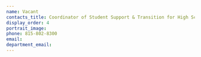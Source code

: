 ```yaml
---
name: Vacant
contacts_title: Coordinator of Student Support & Transition for High School Equivalency & ESL
display_order: 4
portrait_image:
phone: 815-802-8300
email:
department_email:
---
```

